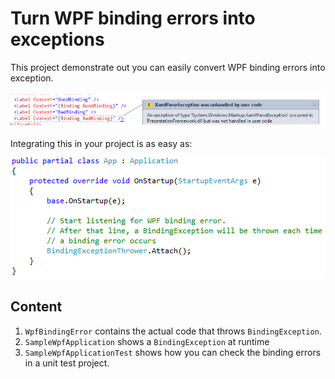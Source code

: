 Turn WPF binding errors into exceptions
=

This project demonstrate out you can easily convert WPF binding errors into exception.
    
![Exception show in Visual Studio](Pictures/XamlParseException.png)

Integrating this in your project is as easy as:
    
![Exception show in Visual Studio](Pictures/BindingExceptionThrowerAttach.png)

Content
-

 1. `WpfBindingError` contains the actual code that throws `BindingException`.
 2. `SampleWpfApplication` shows a `BindingException` at runtime
 3. `SampleWpfApplicationTest` shows how you can check the binding errors in a unit test project.